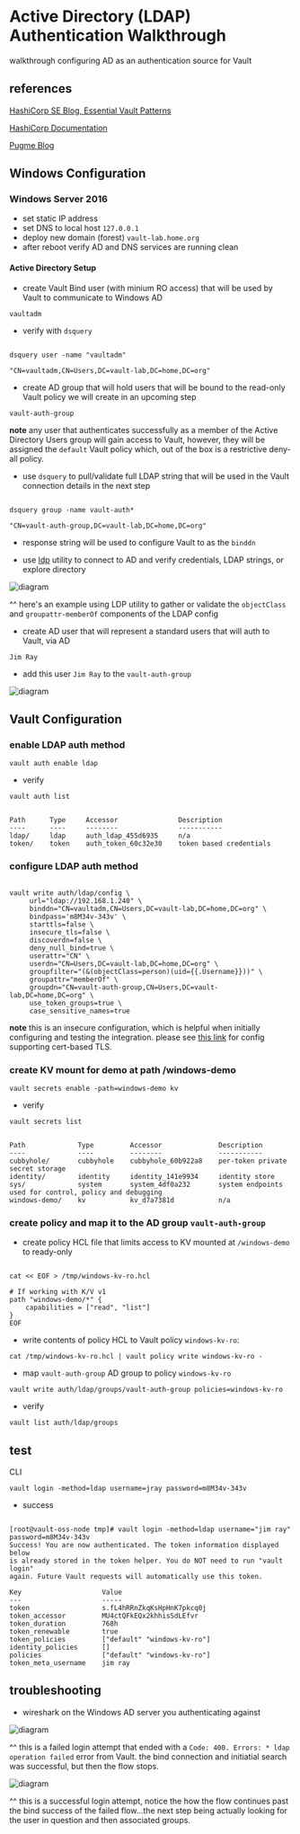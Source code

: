 # Active Directory (LDAP) Authentication Walkthrough

walkthrough configuring AD as an authentication source for Vault

## references

[HashiCorp SE Blog, Essential Vault Patterns](https://medium.com/hashicorp-engineering/essential-patterns-of-vault-part-2-b4d34976f1dc)

[HashiCorp Documentation](https://www.vaultproject.io/docs/auth/ldap.html)

[Pugme Blog](http://www.pugme.co.uk/index.php/2017/02/08/using-the-hashicorp-vault-ldap-auth-backend/)

## Windows Configuration

### Windows Server 2016

- set static IP address
- set DNS to local host `127.0.0.1`
- deploy new domain (forest) `vault-lab.home.org`
- after reboot verify AD and DNS services are running clean

#### Active Directory Setup

- create Vault Bind user (with minium RO access) that will be used by Vault to communicate to Windows AD

`vaultadm`

- verify with `dsquery`

```

dsquery user -name "vaultadm"

"CN=vaultadm,CN=Users,DC=vault-lab,DC=home,DC=org"

```

- create AD group that will hold users that will be bound to the read-only Vault policy we will create in an upcoming step

`vault-auth-group`

**note** any user that authenticates successfully as a member of the Active Directory Users group will gain access to Vault, however, they will be assigned the `default` Vault policy which, out of the box is a restrictive deny-all policy.

- use `dsquery` to pull/validate full LDAP string that will be used in the Vault connection details in the next step

```

dsquery group -name vault-auth*

"CN=vault-auth-group,DC=vault-lab,DC=home,DC=org"

```

- response string will be used to configure Vault to as the `binddn`

- use [ldp](https://docs.microsoft.com/en-us/previous-versions/windows/it-pro/windows-server-2012-r2-and-2012/cc771022(v%3Dws.11)) utility to connect to AD and verify credentials, LDAP strings, or explore directory

![diagram](/images/ldp_search.png)

^^ here's an example using LDP utility to gather or validate the `objectClass` and `groupattr-memberOf` components of the LDAP config

- create AD user that will represent a standard users that will auth to Vault, via AD

`Jim Ray`

- add this user `Jim Ray` to the `vault-auth-group`

![diagram](/images/vault_auth_group_members.png)

## Vault Configuration

### enable LDAP auth method

`vault auth enable ldap`

- verify

`vault auth list`

```

Path      Type     Accessor               Description
----      ----     --------               -----------
ldap/     ldap     auth_ldap_455d6935     n/a
token/    token    auth_token_60c32e30    token based credentials

```

### configure LDAP auth method

```

vault write auth/ldap/config \
     url="ldap://192.168.1.240" \
     binddn="CN=vaultadm,CN=Users,DC=vault-lab,DC=home,DC=org" \
     bindpass='m8M34v-343v' \
     starttls=false \
     insecure_tls=false \
     discoverdn=false \
     deny_null_bind=true \
     userattr="CN" \
     userdn="CN=Users,DC=vault-lab,DC=home,DC=org" \
     groupfilter="(&(objectClass=person)(uid={{.Username}}))" \
     groupattr="memberOf" \
     groupdn="CN=vault-auth-group,CN=Users,DC=vault-lab,DC=home,DC=org" \
     use_token_groups=true \
     case_sensitive_names=true

```

**note** this is an insecure configuration, which is helpful when initially configuring and testing the integration. please see [this link](https://www.vaultproject.io/docs/auth/ldap.html#scenario-2) for config supporting cert-based TLS.

### create KV mount for demo at path /windows-demo

`vault secrets enable -path=windows-demo kv`

- verify

`vault secrets list`

```

Path             Type         Accessor              Description
----             ----         --------              -----------
cubbyhole/       cubbyhole    cubbyhole_60b922a8    per-token private secret storage
identity/        identity     identity_141e9934     identity store
sys/             system       system_4df0a232       system endpoints used for control, policy and debugging
windows-demo/    kv           kv_d7a7381d           n/a

```

### create policy and map it to the AD group `vault-auth-group`

- create policy HCL file that limits access to KV mounted at `/windows-demo` to ready-only

```

cat << EOF > /tmp/windows-kv-ro.hcl

# If working with K/V v1
path "windows-demo/*" {
    capabilities = ["read", "list"]
}
EOF

```

- write contents of policy HCL to Vault policy `windows-kv-ro`:

`cat /tmp/windows-kv-ro.hcl | vault policy write windows-kv-ro -`

- map `vault-auth-group` AD group to policy `windows-kv-ro`

`vault write auth/ldap/groups/vault-auth-group policies=windows-kv-ro`

- verify

`vault list auth/ldap/groups`

## test

CLI

`vault login -method=ldap username=jray password=m8M34v-343v`

- success

```

[root@vault-oss-node tmp]# vault login -method=ldap username="jim ray" password=m8M34v-343v
Success! You are now authenticated. The token information displayed below
is already stored in the token helper. You do NOT need to run "vault login"
again. Future Vault requests will automatically use this token.

Key                    Value
---                    -----
token                  s.fL4hRRnZkqKsHpHnK7pkcq0j
token_accessor         MU4ctQFkEQx2khhisSdLEfvr
token_duration         768h
token_renewable        true
token_policies         ["default" "windows-kv-ro"]
identity_policies      []
policies               ["default" "windows-kv-ro"]
token_meta_username    jim ray

```

## troubleshooting

- wireshark on the Windows AD server you authenticating against

![diagram](/images/wireshark_failed_auth.png)

^^ this is a failed login attempt that ended with a `Code: 400. Errors: * ldap operation failed` error from Vault. the bind connection and initiatial search was successful, but then the flow stops.

![diagram](/images/wireshark_success_auth.png)

^^ this is a successful login attempt, notice the how the flow continues past the bind success of the failed flow...the next step being actually looking for the user in question and then associated groups.